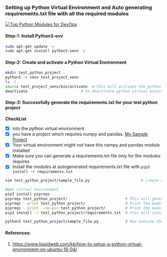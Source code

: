 ### Setting up Python Virtual Environment and Auto generating requirements.txt file with all the required modules
[![Top Python Modules for DevOps](https://res.cloudinary.com/marcomontalbano/image/upload/v1643444980/video_to_markdown/images/youtube--5VWmeF6cRwI-c05b58ac6eb4c4700831b2b3070cd403.jpg)](https://youtu.be/en_6f1ENBA0 "Top Python Modules for DevOps")

#### Step-1: Install Python3-evv
```bash
sudo apt-get update -y
sudo apt-get install python3-venv -y
```

#### Step-2: Create and activate a Python Virtual Environment
```bash
mkdir test_python_project
python3 -m venv test_project_venv
ls -l 
source test_project_venv/bin/activate  # this will activate the python virtual environment
deactivate                        # to deactivate python virtual environment
```

#### Step-3: Successfully generate the requirements.txt for your test python project
**CheckList**
- [x] into the python virtual environment
- [x] you have a project which requires numpy and pandas. [My Sample Project](test_python_project/sample_file.py)
- [x] Your virtual environment might not have this nampy and pandas module installed
- [x] Make sure you can generate a requirements.txt file only for the modules requires
- [x] Install the modules at autogenerated requirements.txt file with `pip3 install -r requirements.txt`
```bash
vim test_python_project/sample_file.py                       # create a sample python file which will do the numpy and pandas operations. Find the source code in the project     

#@at virtual environment
pip3 install pipreqs
pipreqs test_python_project/                          # This will generate the requirements.txt for your current project
pipreqs --print test_python_project/                  # Print the modules listed in the requirements.txt file
pipreqs --print --no-pin test_python_project/         # Print the modules without the versions
pip3 install -r test_python_project/requirements.txt  # this will install all the modules requires to make your project executable

python3 test_python_project/sample_file.py            # Now execute the python project and it will be working fine
```

#### References:
1. https://www.liquidweb.com/kb/how-to-setup-a-python-virtual-environment-on-ubuntu-18-04/



